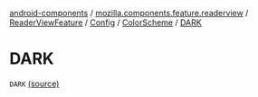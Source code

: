 [android-components](../../../../index.md) / [mozilla.components.feature.readerview](../../../index.md) / [ReaderViewFeature](../../index.md) / [Config](../index.md) / [ColorScheme](index.md) / [DARK](./-d-a-r-k.md)

# DARK

`DARK` [(source)](https://github.com/mozilla-mobile/android-components/blob/master/components/feature/readerview/src/main/java/mozilla/components/feature/readerview/ReaderViewFeature.kt#L60)